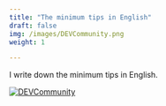 ```yaml
---
title: "The minimum tips in English"
draft: false
img: /images/DEVCommunity.png
weight: 1

---
```


I write down the minimum tips in English.  

[![DEVCommunity](/images/DEVCommunity.png)](https://dev.to/kento)

